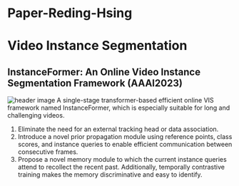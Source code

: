 # Paper-Reding-Hsing
# Video Instance Segmentation
## InstanceFormer: An Online Video Instance Segmentation Framework (AAAI2023)
![header image](https://github.com/HarryHsing/Paper-Reading-Hsing/blob/master/myimage.png)
A single-stage transformer-based efficient online VIS framework named InstanceFormer, which is especially suitable for long and challenging videos.
1. Eliminate the need for an external tracking head or data association.
2. Introduce a novel prior propagation module using reference points, class scores, and instance queries to enable efficient communication between consecutive frames.
3. Propose a novel memory module to which the current instance queries attend to recollect the recent past. Additionally, temporally contrastive training makes the memory discriminative and easy to identify.
